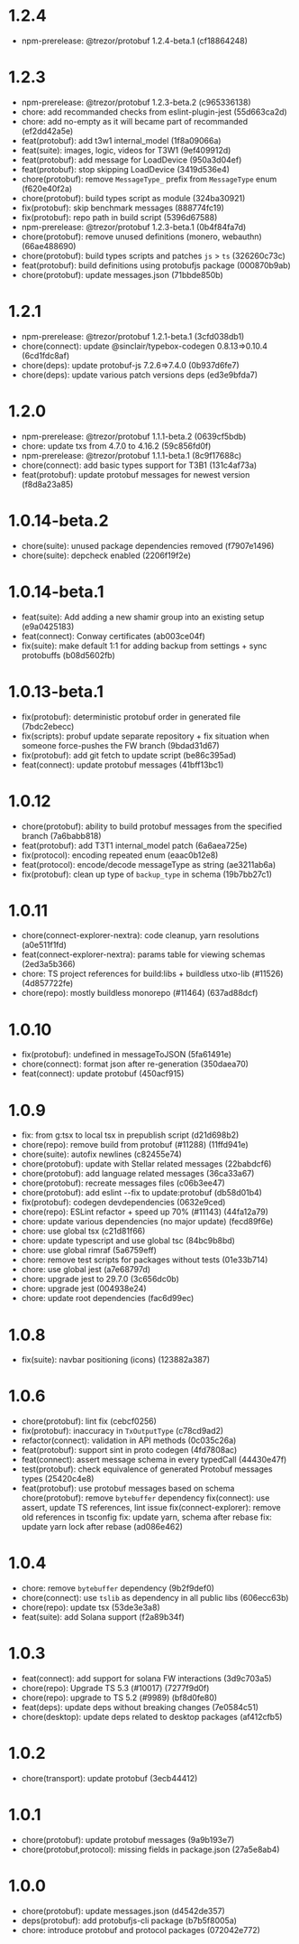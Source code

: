 # 1.2.4

-   npm-prerelease: @trezor/protobuf 1.2.4-beta.1 (cf18864248)

# 1.2.3

-   npm-prerelease: @trezor/protobuf 1.2.3-beta.2 (c965336138)
-   chore: add recommanded checks from eslint-plugin-jest (55d663ca2d)
-   chore: add no-empty as it will became part of recommanded (ef2dd42a5e)
-   feat(protobuf): add t3w1 internal_model (1f8a09066a)
-   feat(suite): images, logic, videos for T3W1 (9ef409912d)
-   feat(protobuf): add message for LoadDevice (950a3d04ef)
-   feat(protobuf): stop skipping LoadDevice (3419d536e4)
-   chore(protobuf): remove `MessageType_` prefix from `MessageType` enum (f620e40f2a)
-   chore(protobuf): build types script as module (324ba30921)
-   fix(protobuf): skip benchmark messages (888774fc19)
-   fix(protobuf): repo path in build script (5396d67588)
-   npm-prerelease: @trezor/protobuf 1.2.3-beta.1 (0b4f84fa7d)
-   chore(protobuf): remove unused definitions (monero, webauthn) (66ae488690)
-   chore(protobuf): build types scripts and patches `js` > `ts` (326260c73c)
-   feat(protobuf): build definitions using protobufjs package (000870b9ab)
-   chore(protobuf): update messages.json (71bbde850b)

# 1.2.1

-   npm-prerelease: @trezor/protobuf 1.2.1-beta.1 (3cfd038db1)
-   chore(connect): update @sinclair/typebox-codegen 0.8.13=>0.10.4 (6cd1fdc8af)
-   chore(deps): update protobuf-js 7.2.6=>7.4.0 (0b937d6fe7)
-   chore(deps): update various patch versions deps (ed3e9bfda7)

# 1.2.0

-   npm-prerelease: @trezor/protobuf 1.1.1-beta.2 (0639cf5bdb)
-   chore: update txs from 4.7.0 to 4.16.2 (59c856fd0f)
-   npm-prerelease: @trezor/protobuf 1.1.1-beta.1 (8c9f17688c)
-   chore(connect): add basic types support for T3B1 (131c4af73a)
-   feat(protobuf): update protobuf messages for newest version (f8d8a23a85)

# 1.0.14-beta.2

-   chore(suite): unused package dependencies removed (f7907e1496)
-   chore(suite): depcheck enabled (2206f19f2e)

# 1.0.14-beta.1

-   feat(suite): Add adding a new shamir group into an existing setup (e9a0425183)
-   feat(connect): Conway certificates (ab003ce04f)
-   fix(suite): make default 1:1 for adding backup from settings + sync protobuffs (b08d5602fb)

# 1.0.13-beta.1

-   fix(protobuf): deterministic protobuf order in generated file (7bdc2ebecc)
-   fix(scripts): probuf update separate repository + fix situation when someone force-pushes the FW branch (9bdad31d67)
-   fix(protobuf): add git fetch to update script (be86c395ad)
-   feat(connect): update protobuf messages (41bff13bc1)

# 1.0.12

-   chore(protobuf): ability to build protobuf messages from the specified branch (7a6babb818)
-   feat(protobuf): add T3T1 internal_model patch (6a6aea725e)
-   fix(protocol): encoding repeated enum (eaac0b12e8)
-   feat(protocol): encode/decode messageType as string (ae3211ab6a)
-   fix(protobuf): clean up type of `backup_type` in schema (19b7bb27c1)

# 1.0.11

-   chore(connect-explorer-nextra): code cleanup, yarn resolutions (a0e511f1fd)
-   feat(connect-explorer-nextra): params table for viewing schemas (2ed3a5b366)
-   chore: TS project references for build:libs + buildless utxo-lib (#11526) (4d857722fe)
-   chore(repo): mostly buildless monorepo (#11464) (637ad88dcf)

# 1.0.10

-   fix(protobuf): undefined in messageToJSON (5fa61491e)
-   chore(connect): format json after re-generation (350daea70)
-   feat(connect): update protobuf (450acf915)

# 1.0.9

-   fix: from g:tsx to local tsx in prepublish script (d21d698b2)
-   chore(repo): remove build from protobuf (#11288) (11ffd941e)
-   chore(suite): autofix newlines (c82455e74)
-   chore(protobuf): update with Stellar related messages (22babdcf6)
-   chore(protobuf): add language related messages (36ca33a67)
-   chore(protobuf): recreate messages files (c06b3ee47)
-   chore(protobuf): add eslint --fix to update:protobuf (db58d01b4)
-   fix(protobuf): codegen devdependencies (0632e9ced)
-   chore(repo): ESLint refactor + speed up 70% (#11143) (44fa12a79)
-   chore: update various dependencies (no major update) (fecd89f6e)
-   chore: use global tsx (c21d81f66)
-   chore: update typescript and use global tsc (84bc9b8bd)
-   chore: use global rimraf (5a6759eff)
-   chore: remove test scripts for packages without tests (01e33b714)
-   chore: use global jest (a7e68797d)
-   chore: upgrade jest to 29.7.0 (3c656dc0b)
-   chore: upgrade jest (004938e24)
-   chore: update root dependencies (fac6d99ec)

# 1.0.8

-   fix(suite): navbar positioning (icons) (123882a387)

# 1.0.6

-   chore(protobuf): lint fix (cebcf0256)
-   fix(protobuf): inaccuracy in `TxOutputType` (c78cd9ad2)
-   refactor(connect): validation in API methods (0c035c26a)
-   feat(protobuf): support sint in proto codegen (4fd7808ac)
-   feat(connect): assert message schema in every typedCall (44430e47f)
-   test(protobuf): check equivalence of generated Protobuf messages types (25420c4e8)
-   feat(protobuf): use protobuf messages based on schema chore(protobuf): remove `bytebuffer` dependency fix(connect): use assert, update TS references, lint issue fix(connect-explorer): remove old references in tsconfig fix: update yarn, schema after rebase fix: update yarn lock after rebase (ad086e462)

# 1.0.4

-   chore: remove `bytebuffer` dependency (9b2f9def0)
-   chore(connect): use `tslib` as dependency in all public libs (606ecc63b)
-   chore(repo): update tsx (53de3e3a8)
-   feat(suite): add Solana support (f2a89b34f)

# 1.0.3

-   feat(connect): add support for solana FW interactions (3d9c703a5)
-   chore(repo): Upgrade TS 5.3 (#10017) (7277f9d0f)
-   chore(repo): upgrade to TS 5.2 (#9989) (bf8d0fe80)
-   feat(deps): update deps without breaking changes (7e0584c51)
-   chore(desktop): update deps related to desktop packages (af412cfb5)

# 1.0.2

-   chore(transport): update protobuf (3ecb44412)

# 1.0.1

-   chore(protobuf): update protobuf messages (9a9b193e7)
-   chore(protobuf,protocol): missing fields in package.json (27a5e8ab4)

# 1.0.0

-   chore(protobuf): update messages.json (d4542de357)
-   deps(protobuf): add protobufjs-cli package (b7b5f8005a)
-   chore: introduce protobuf and protocol packages (072042e772)
